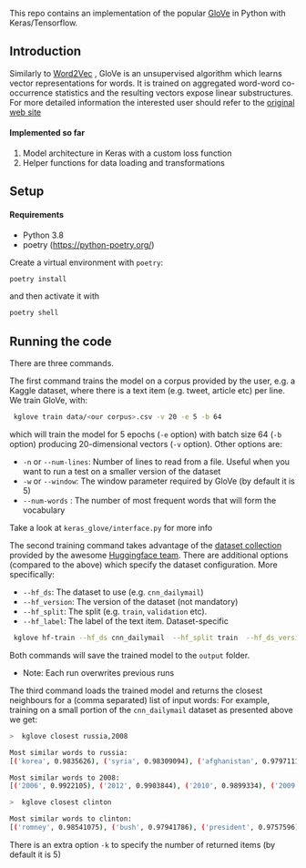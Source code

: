 This repo contains an implementation of the popular [GloVe](https://nlp.stanford.edu/pubs/glove.pdf) in Python with
Keras/Tensorflow.


Introduction
------
Similarly to [Word2Vec](https://papers.nips.cc/paper/5021-distributed-representations-of-words-and-phrases-and-their-compositionality.pdf) 
, GloVe is an unsupervised algorithm which learns vector representations for words. It is trained on aggregated 
word-word co-occurrence statistics and the resulting vectors expose linear substructures. For more detailed information
the interested user should refer to the [original web site](https://nlp.stanford.edu/projects/glove/)


#### Implemented so far
1. Model architecture in Keras with a custom loss function
2. Helper functions for data loading and transformations 


Setup
----

#### Requirements
- Python 3.8
- poetry (https://python-poetry.org/)


Create a virtual environment with `poetry`:
```bash
poetry install
```

and then activate it with
```bash
poetry shell
```


Running the code
---
There are three commands. 

The first command trains the model on a corpus provided by the user, e.g. a Kaggle dataset, where there is a text item (e.g. tweet, article etc) per line. We train GloVe, with:
```bash
 kglove train data/<our corpus>.csv -v 20 -e 5 -b 64
```
which will train the model for 5 epochs (`-e` option) with batch size 64 (`-b` option) producing 
20-dimensional vectors (`-v` option). 
Other options are:
- `-n` or `--num-lines`: Number of lines to read from a file. Useful when you want to run a test on a smaller version of the dataset 
- `-w` or `--window`: The window parameter required by GloVe (by default it is 5)
- `--num-words` : The number of most frequent words that will form the vocabulary

Take a look at `keras_glove/interface.py` for more info 

The second training command takes advantage of the [dataset collection](https://github.com/huggingface/datasets) provided by 
the awesome [Huggingface team](https://huggingface.co/). There are additional options (compared to the above)
which specify the dataset configuration. More specifically:

- `--hf_ds`: The dataset to use (e.g. `cnn_dailymail`)
- `--hf_version`: The version of the dataset (not mandatory)
- `--hf_split`: The split (e.g. `train`, `validation` etc).
- `--hf_label`: The label of the text item. Dataset-specific
```bash
 kglove hf-train --hf_ds cnn_dailymail  --hf_split train  --hf_ds_version 3.0.0 --hf_label article -v 30 -e 4
```

Both commands will save the trained model to the `output` folder.

* Note: Each run overwrites previous runs 

The third command loads the trained model and returns the closest neighbours for a (comma separated) list of input words:
For example, training on a small portion of the `cnn_dailymail` dataset as presented above we get:

```bash
>  kglove closest russia,2008

Most similar words to russia:
[('korea', 0.9835626), ('syria', 0.98309094), ('afghanistan', 0.9797111), ('iraq', 0.9768379), ('ukraine', 0.9753001)]

Most similar words to 2008:
[('2006', 0.9922105), ('2012', 0.9903844), ('2010', 0.9899334), ('2009', 0.98728645), ('2007', 0.9869324)]

```

```bash
>  kglove closest clinton

Most similar words to clinton:
[('romney', 0.98541075), ('bush', 0.97941786), ('president', 0.9757596), ('barack', 0.96643496), ('press', 0.9561945)]
```

There is an extra option `-k` to specify the number of returned items (by default it is 5)